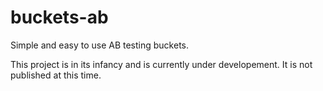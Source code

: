 # buckets-ab
Simple and easy to use AB testing buckets.

This project is in its infancy and is currently under developement. It is not published at this time.
